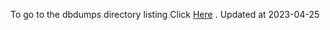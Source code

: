 To go to the dbdumps directory listing Click [Here](https://ipfs.io/ipfs/bafkreibs6ktplz2tscmuti57nlihjq54j6oewo3rtwb2gpu76o5crkl5oi) . Updated at 2023-04-25